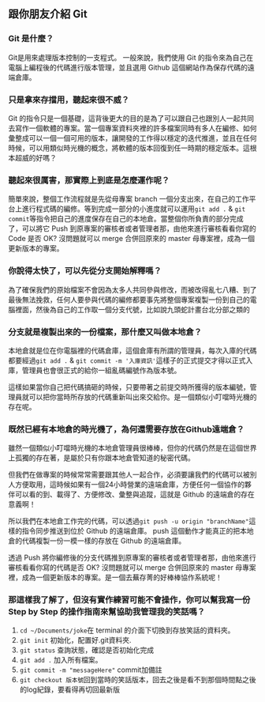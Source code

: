 ## 跟你朋友介紹 Git
### Git 是什麼？
Git是用來處理版本控制的一支程式。
一般來說，我們使用 Git 的指令來為自己在電腦上編程後的代碼進行版本管理，並且選用 Github 這個網站作為保存代碼的遠端倉庫。

### 只是拿來存擋用，聽起來很不威？

Git 的指令只是一個基礎，這背後更大的目的是為了可以跟自己也跟別人一起共同去寫作一個軟體的專案。當一個專案資料夾裡的許多檔案同時有多人在編修、如何彙整成可以一個一個可用的版本，讓開發的工作得以穩定的迭代推進，並且在任何時候，可以用類似時光機的概念，將軟體的版本回復到任一時期的穩定版本。這根本超威的好嗎？

### 聽起來很厲害，那實際上到底是怎麼運作呢？

簡單來說，整個工作流程就是先從母專案 branch 一個分支出來，在自己的工作平台上進行程式碼的編修。等到完成一部分的小進度就可以運用`git add .` & `git commit`等指令把自己的進度保存在自己的本地倉。當整個你所負責的部分完成了，可以將它 Push 到原專案的審核者或者管理者那，由他來進行審核看看你寫的 Code 是否 OK? 沒問題就可以 merge 合併回原來的 master 母專案裡，成為一個更新版本的專案。

### 你說得太快了，可以先從分支開始解釋嗎？

為了確保我們的原始檔案不會因為太多人共同參與修改，而被改得亂七八糟、到了最後無法挽救，任何人要參與代碼的編修都要事先將整個專案複製一份到自己的電腦裡面，然後為自己的工作取一個分支代號，比如說九頭蛇計畫台北分部之類的

### 分支就是複製出來的一份檔案，那什麼又叫做本地倉？

本地倉就是位在你電腦裡的代碼倉庫，這個倉庫有所謂的管理員，每次入庫的代碼都要經過`git add .` & `git commit -m '入庫資訊'`這樣子的正式提交才得以正式入庫，管理員也會很正式的給你一組亂碼編號作為版本號。

這樣如果當你自己把代碼搞砸的時候，只要帶著之前提交時所獲得的版本編號，管理員就可以把你當時所存放的代碼重新叫出來交給你。是一個類似小叮噹時光機的存在呢。

### 既然已經有本地倉的時光機了，為何還需要存放在Github遠端倉？
雖然一個類似小叮噹時光機的本地倉管理員很棒棒，但你的代碼仍然是在這個世界上孤獨的存在著，是屬於只有你跟本地倉管知道的秘密代碼。

但我們在做專案的時候常常需要跟其他人一起合作，必須要讓我們的代碼可以被別人方便取用，這時候如果有一個24小時營業的遠端倉庫，方便任何一個協作的夥伴可以看的到、載得了、方便修改、彙整與追蹤，這就是 Github 的遠端倉的存在意義啊！

所以我們在本地倉工作完的代碼，可以透過`git push -u origin "branchName"`這樣的指令同步推送到位於 Github 的遠端倉庫。
push 這個動作才能真正的把本地倉的代碼複製一份一模一樣的存放在 Github 的遠端倉庫。

透過 Push 將你編修後的分支代碼推到原專案的審核者或者管理者那，由他來進行審核看看你寫的代碼是否 OK? 沒問題就可以 merge 合併回原來的 master 母專案裡，成為一個更新版本的專案。是一個去蕪存菁的好棒棒協作系統呢！

### 那這樣我了解了，但沒有實作練習可能不會操作，你可以幫我寫一份 Step by Step 的操作指南來幫協助我管理我的笑話嗎？

1. `cd ~/Documents/joke`在 terminal 的介面下切換到存放笑話的資料夾。
2. `git init` 初始化，配置好.git資料夾.  
3. `git status` 查詢狀態，確認是否初始化完成  
4. `git add .` 加入所有檔案。   
5. `git commit -m "messageHere"` commit加備註
6. `git checkout 版本號`回到當時的笑話版本，回去之後是看不到那個時間點之後的log紀錄，要看得再切回最新版   
